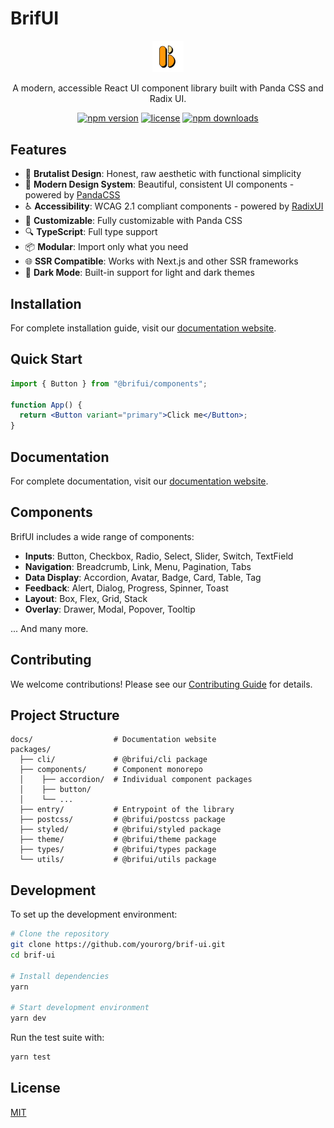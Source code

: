 # BrifUI

<p align="center">
  <img width="10%" src="../../../docs/public/logo-with-bg.png" alt="brifui" />
</p>

<p align="center">
  A modern, accessible React UI component library built with Panda CSS and Radix UI.
</p>

<p align="center">
  <a href="https://www.npmjs.com/package/@brifui/components"><img src="https://img.shields.io/npm/v/@brifui/components?style=flat-square" alt="npm version"></a>
  <a href="https://github.com/yourorg/brif-ui/blob/main/LICENSE"><img src="https://img.shields.io/npm/l/@brifui/components?style=flat-square" alt="license"></a>
  <a href="https://www.npmjs.com/package/@brifui/components"><img src="https://img.shields.io/npm/dm/@brifui/components?style=flat-square" alt="npm downloads"></a>
</p>

## Features

- 🧱 **Brutalist Design**: Honest, raw aesthetic with functional simplicity
- 🌈 **Modern Design System**: Beautiful, consistent UI components - powered by [PandaCSS](https://panda-css.com/)
- ♿ **Accessibility**: WCAG 2.1 compliant components - powered by [RadixUI](https://www.radix-ui.com/)
- 🎨 **Customizable**: Fully customizable with Panda CSS
- 🔍 **TypeScript**: Full type support
- 📦 **Modular**: Import only what you need
- 🌐 **SSR Compatible**: Works with Next.js and other SSR frameworks
- 🌙 **Dark Mode**: Built-in support for light and dark themes

## Installation

For complete installation guide, visit our [documentation website](https://brifui.com/docs/installation).

## Quick Start

```jsx
import { Button } from "@brifui/components";

function App() {
  return <Button variant="primary">Click me</Button>;
}
```

## Documentation

For complete documentation, visit our [documentation website](https://brifui.com/docs/introduction).

## Components

BrifUI includes a wide range of components:

- **Inputs**: Button, Checkbox, Radio, Select, Slider, Switch, TextField
- **Navigation**: Breadcrumb, Link, Menu, Pagination, Tabs
- **Data Display**: Accordion, Avatar, Badge, Card, Table, Tag
- **Feedback**: Alert, Dialog, Progress, Spinner, Toast
- **Layout**: Box, Flex, Grid, Stack
- **Overlay**: Drawer, Modal, Popover, Tooltip

... And many more.

## Contributing

We welcome contributions! Please see our [Contributing Guide](CONTRIBUTING.md) for details.

## Project Structure

```
docs/                  # Documentation website
packages/
  ├── cli/             # @brifui/cli package
  ├── components/      # Component monorepo
  │    ├── accordion/  # Individual component packages
  │    ├── button/
  │    └── ...
  ├── entry/           # Entrypoint of the library
  ├── postcss/         # @brifui/postcss package
  ├── styled/          # @brifui/styled package
  ├── theme/           # @brifui/theme package
  ├── types/           # @brifui/types package
  └── utils/           # @brifui/utils package
```

## Development

To set up the development environment:

```bash
# Clone the repository
git clone https://github.com/yourorg/brif-ui.git
cd brif-ui

# Install dependencies
yarn

# Start development environment
yarn dev
```

Run the test suite with:

```bash
yarn test
```

## License

[MIT](LICENSE)
